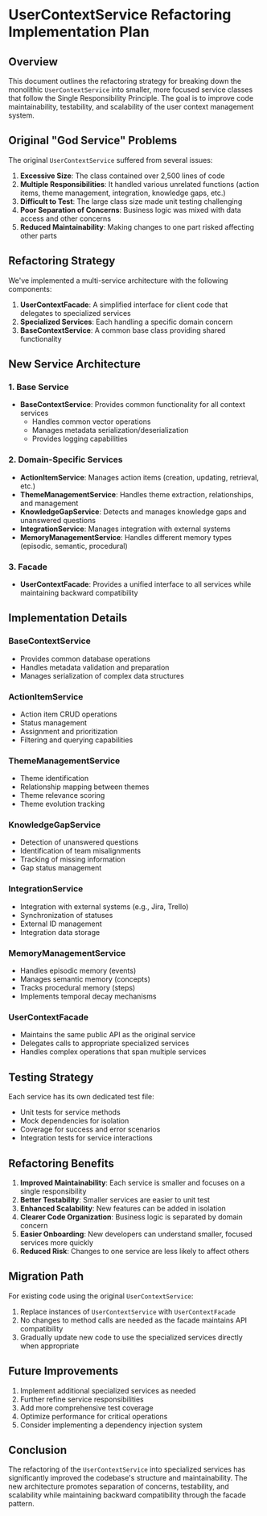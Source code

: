 # UserContextService Refactoring Implementation Plan

## Overview

This document outlines the refactoring strategy for breaking down the monolithic `UserContextService` into smaller, more focused service classes that follow the Single Responsibility Principle. The goal is to improve code maintainability, testability, and scalability of the user context management system.

## Original "God Service" Problems

The original `UserContextService` suffered from several issues:

1. **Excessive Size**: The class contained over 2,500 lines of code
2. **Multiple Responsibilities**: It handled various unrelated functions (action items, theme management, integration, knowledge gaps, etc.)
3. **Difficult to Test**: The large class size made unit testing challenging
4. **Poor Separation of Concerns**: Business logic was mixed with data access and other concerns
5. **Reduced Maintainability**: Making changes to one part risked affecting other parts

## Refactoring Strategy

We've implemented a multi-service architecture with the following components:

1. **UserContextFacade**: A simplified interface for client code that delegates to specialized services
2. **Specialized Services**: Each handling a specific domain concern
3. **BaseContextService**: A common base class providing shared functionality

## New Service Architecture

### 1. Base Service

- **BaseContextService**: Provides common functionality for all context services
  - Handles common vector operations
  - Manages metadata serialization/deserialization
  - Provides logging capabilities

### 2. Domain-Specific Services

- **ActionItemService**: Manages action items (creation, updating, retrieval, etc.)
- **ThemeManagementService**: Handles theme extraction, relationships, and management
- **KnowledgeGapService**: Detects and manages knowledge gaps and unanswered questions
- **IntegrationService**: Manages integration with external systems
- **MemoryManagementService**: Handles different memory types (episodic, semantic, procedural)

### 3. Facade

- **UserContextFacade**: Provides a unified interface to all services while maintaining backward compatibility

## Implementation Details

### BaseContextService

- Provides common database operations
- Handles metadata validation and preparation
- Manages serialization of complex data structures

### ActionItemService

- Action item CRUD operations
- Status management
- Assignment and prioritization
- Filtering and querying capabilities

### ThemeManagementService

- Theme identification
- Relationship mapping between themes
- Theme relevance scoring
- Theme evolution tracking

### KnowledgeGapService

- Detection of unanswered questions
- Identification of team misalignments
- Tracking of missing information
- Gap status management

### IntegrationService

- Integration with external systems (e.g., Jira, Trello)
- Synchronization of statuses
- External ID management
- Integration data storage

### MemoryManagementService

- Handles episodic memory (events)
- Manages semantic memory (concepts)
- Tracks procedural memory (steps)
- Implements temporal decay mechanisms

### UserContextFacade

- Maintains the same public API as the original service
- Delegates calls to appropriate specialized services
- Handles complex operations that span multiple services

## Testing Strategy

Each service has its own dedicated test file:
- Unit tests for service methods
- Mock dependencies for isolation
- Coverage for success and error scenarios
- Integration tests for service interactions

## Refactoring Benefits

1. **Improved Maintainability**: Each service is smaller and focuses on a single responsibility
2. **Better Testability**: Smaller services are easier to unit test
3. **Enhanced Scalability**: New features can be added in isolation
4. **Clearer Code Organization**: Business logic is separated by domain concern
5. **Easier Onboarding**: New developers can understand smaller, focused services more quickly
6. **Reduced Risk**: Changes to one service are less likely to affect others

## Migration Path

For existing code using the original `UserContextService`:
1. Replace instances of `UserContextService` with `UserContextFacade`
2. No changes to method calls are needed as the facade maintains API compatibility
3. Gradually update new code to use the specialized services directly when appropriate

## Future Improvements

1. Implement additional specialized services as needed
2. Further refine service responsibilities
3. Add more comprehensive test coverage
4. Optimize performance for critical operations
5. Consider implementing a dependency injection system

## Conclusion

The refactoring of the `UserContextService` into specialized services has significantly improved the codebase's structure and maintainability. The new architecture promotes separation of concerns, testability, and scalability while maintaining backward compatibility through the facade pattern. 